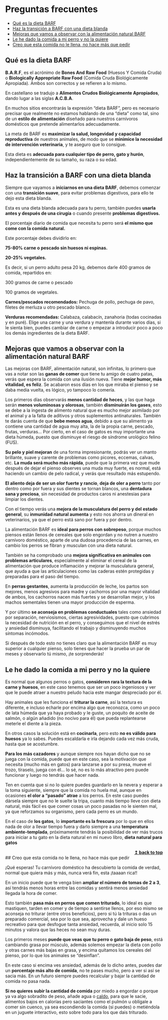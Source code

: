 # Preguntas frecuentes

- [Qué es la dieta BARF](#qué-es-la-dieta-barf)
- [Haz la transición a BARF con una dieta blanda](#haz-la-transición-a-barf-con-una-dieta-blanda)
- [Mejoras que vamos a observar con la alimentación natural BARF](#mejoras-que-vamos-a-observar-con-la-alimentación-natural-barf)
- [Le he dado la comida a mi perro y no la quiere](#le-he-dado-la-comida-a-mi-perro-y-no-la-quiere)
- [Creo que esta comida no le llena, no hace más que pedir](#creo-que-esta-comida-no-le-llena-no-hace-más-que-pedir)

## Qué es la dieta BARF

**B.A.R.F**, es el acrónimo de **Bones And Raw Food** (Huesos Y Comida Cruda) o **Biologically Appropriate Raw Food** (Comida Cruda Biológicamente Apropiada). Ambos son correctos y se refieren a lo mismo.

En castellano se tradujo a **Alimentos Crudos Biológicamente Apropiados**, dando lugar a las siglas **A.C.B.A**.

En muchos sitios encontrarás la expresión “dieta BARF”, pero es necesario precisar que realmente no estamos hablando de una “dieta” como tal, sino de un **estilo de alimentación** diseñado para nuestros carnívoros domésticos que pretende alimentarlos adecuadamente.

La meta de BARF es **maximizar la salud, longevidad y capacidad reproductiva** de nuestros animales, de modo que se **minimice la necesidad**  **de intervención veterinaria**, y te aseguro que lo consigue.

Esta dieta es **adecuada para cualquier tipo de perro, gato y hurón**, independientemente de su tamaño, su raza o su edad.

## Haz la transición a BARF con una dieta blanda

Siempre que vayamos a **iniciarnos en una dieta BARF**, debemos comenzar con una **transición suave**, para evitar problemas digestivos, para ello te dejo esta dieta blanda.

Esta es una dieta blanda adecuada para tu perro, también puedes **usarla antes y después de una cirugía** o cuando presente **problemas digestivos.**

El porcentaje diario de comida que necesita tu perro será **el mismo que come con la comida natural.**

Este porcentaje debes dividirlo en:

**75-80% carne o pescado sin huesos ni espinas.**

**20-25% vegetales.**

Es decir, si un perro adulto pesa 20 kg, debemos darle 400 gramos de comida, repartidos en:

300 gramos de carne o pescado

100 gramos de vegetales.

**Carnes/pescados recomendados:** Pechuga de pollo, pechuga de pavo, filetes de merluza u otro pescado blanco.

**Verduras recomendadas:** Calabaza, calabacín, zanahoria (todas cocinadas y en puré). Elige una carne y una verdura y mantenla durante varios días, si le sienta bien, puedes cambiar de carne o empezar a introducir poco a poco los demás ingredientes de la dieta BARF.

## Mejoras que vamos a observar con la alimentación natural BARF

Las mejoras con BARF, alimentación natural, son infinitas, lo primero que vas a notar son las **ganas de comer** que tiene tu amigo de cuatro patas, verás que espera la comida con una ilusión nueva. Tiene **mejor humor, más vitalidad, es feliz**. Se acabaron esos días en los que miraba el pienso y se daba media vuelta, es lógico, yo tampoco lo comería.

Los primeros días observarás **menos cantidad de heces**, y las que haga serán **menos voluminosas y olorosas**, también **disminuirán los gases**, esto se debe a la ingesta de alimento natural que es mucho mejor asimilado por el animal y a la falta de aditivos y otros suplementos antinaturales. También te darás cuenta de que **bebe menos agua**, debido a que su alimento ya contiene una cantidad de agua muy alta, la de la propia carne, pescado, frutas, verduras… Por cierto, en el caso de gatos es muy importante una dieta húmeda, puesto que disminuye el riesgo de síndrome urológico felino (FUS).

**Su pelo y piel mejoran** de una forma impresionante, podrás ver un manto brillante, suave y carente de problemas como picores, eccemas, calvas, etc. **La muda será mucho más rápida**, puede que la primera vez que mude después de dejar el pienso observes una muda muy fuerte, es normal, está haciendo un cambio de pelo radical, y verás que resultado más estupendo.

**El aliento deja de ser un olor fuerte y rancio**, **deja de oler a perro** tanto por dentro como por fuera y sus dientes se tornan blancos, una **dentadura sana y preciosa**, sin necesidad de productos caros ni anestesias para limpiar los dientes.

Con el tiempo verás una **mejora de la musculatura del perro y del estado general**, su **inmunidad natural aumenta** y esto nos ahorra un dineral en veterinarios, ya que el perro está sano por fuera y por dentro.

La alimentación BARF es **ideal para perros con sobrepeso**, porque muchos piensos están llenos de cereales que solo engordan y no nutren a nuestro carnívoro doméstico, aparte de una dudosa procedencia de las carnes, en cambio los perros se fibran y musculan con una dieta natural.

También se ha comprobado una **mejora significativa en animales con problemas articulares**, especialmente al eliminar el cereal de la alimentación que produce inflamación y mejorar la musculatura general, que ayuda a que las articulaciones como las caderas estén protegidas y preparadas para el paso del tiempo.

En **perras gestantes**, aumenta la producción de leche, los partos son mejores, menos agresivos para madre y cachorros por una mayor vitalidad de ambos, los cachorros nacen más fuertes y se desarrollan mejor, y los machos sementales tienen una mayor producción de esperma.

Y por último **se aconseja en problemas conductuales** tales como ansiedad por separación, nerviosismos, ciertas agresividades, puesto que cubrimos la necesidad de nutrición en el perro, y conseguimos que el nivel de estrés y ansiedad disminuya, facilitando el trabajo y disminuyendo muchos síntomas incómodos.

Si después de todo esto no tienes claro que la alimentación BARF es muy superior a cualquier pienso, solo tienes que hacer la prueba un par de meses y observarlo tú mismo, ¡te sorprenderás!

## Le he dado la comida a mi perro y no la quiere

Es normal que algunos perros o gatos, **consideren rara la textura de la carne y huesos**, en este caso tenemos que ser un poco ingeniosos y ver que le puede atraer a nuestro peludo hacia este mangar despreciado por él.

Hay animales que les funciona el **triturar la carne**, así la textura es diferente, e incluso echarle por encima algo que reconozca, como un poco de lata húmeda que ya haya probado y le guste, un poquito de aceite de salmón, o algún añadido (no nocivo para él) que pueda replantearse meterle el diente a la pieza.

En otros casos la solución está en **cocinarla**, pero esto **no es válido para huesos** ya lo sabes. Puedes escaldarla e irla dejando cada vez más cruda, hasta que se acostumbre.

**Para los más cazadores** y aunque siempre nos hayan dicho que no se juega con la comida, puede que en este caso, sea la motivación que necesita (mucho más en gatos) para lanzarse a por su presa, mueve el trozo, tíraselo, juega con él… lo sé, no es lo más atractivo pero puede funcionar y luego no tendrás que hacer nada.

Ten en cuenta que si no lo quiere puedes guardarlo en la nevera y esperar a la toma siguiente, siempre que la comida no huela mal, aunque en ocasiones **el olor a “pasado” atrae** a los perros. En este caso puedes dársela siempre que no le suelte la tripa, cuanto más tiempo lleve con dieta natural, más fácil es que comer cosas un poco pasadas no le sienten mal, ya que reforzamos su organismo, pero cada perro es un mundo.

En el caso de **los gatos**, lo **importante es la frescura** por lo que en ellos nada de olor a llevar tiempo fuera y darlo siempre a una **temperatura ambiente-templada**, próximamente tendrás la posibilidad de ver más trucos para iniciar a tu gato en la dieta natural en mi nuevo libro, **dieta natural para gatos**

<div align="right">
    <b><a href="#----">↥ back to top</a></b>
</div>
## Creo que esta comida no le llena, no hace más que pedir

¡Qué esperas! Tu carnívoro doméstico ha descubierto la comida de verdad, normal que quiera más y más, nunca verá fin, esta ¡taaaan rica!!

En un inicio puede que te venga bien **ampliar el número de tomas de 2 a 3**, así tendrás menos horas entre las comidas y sentirá menos ansiedad llegada la hora de comer.

Esto también **pasa más en perros que comen triturado**, lo ideal es que mastiquen, tarden en comer y de tiempo a sentirse llenos, por eso mismo se aconseja no triturar (entre otros beneficios), pero si tú la trituras o das un preparado comercial, sea por lo que sea, aprovecha y dale un hueso recreativo para que desfogue tanta ansiedad, recuerda, al inicio solo 15 minutos y valora que las heces no sean muy duras.

Los primeros meses **puede que veas que tu perro o gato baja de peso**, está cambiando grasa por músculo, además solemos empezar la dieta con pollo y otras carnes más bajas en grasa, y encima quitamos los cereales del pienso, por lo que los animales se “desinflan”.

En este caso si encima ves ansiedad, además de lo dicho antes, puedes dar un **porcentaje más alto de comida**, no te pases mucho, pero a ver si así se sacia más. En un futuro siempre puedes recalcular y bajar la cantidad de comida no pasa nada.

**Si no quieres subir la cantidad de comida** por miedo a engordar o porque ya va algo sobradito de peso, añade agua o [caldo](https://www.naturzoo.com/receta-caldo-de-huesos/), para que le sacie, alimentos bajos en calorías pero saciantes como el pulmón u oblígale a comer sin cuenco, ya sea escondiendo la comida (si puedes) o metiéndola en un juguete interactivo, esto sobre todo para los que dais triturado.
